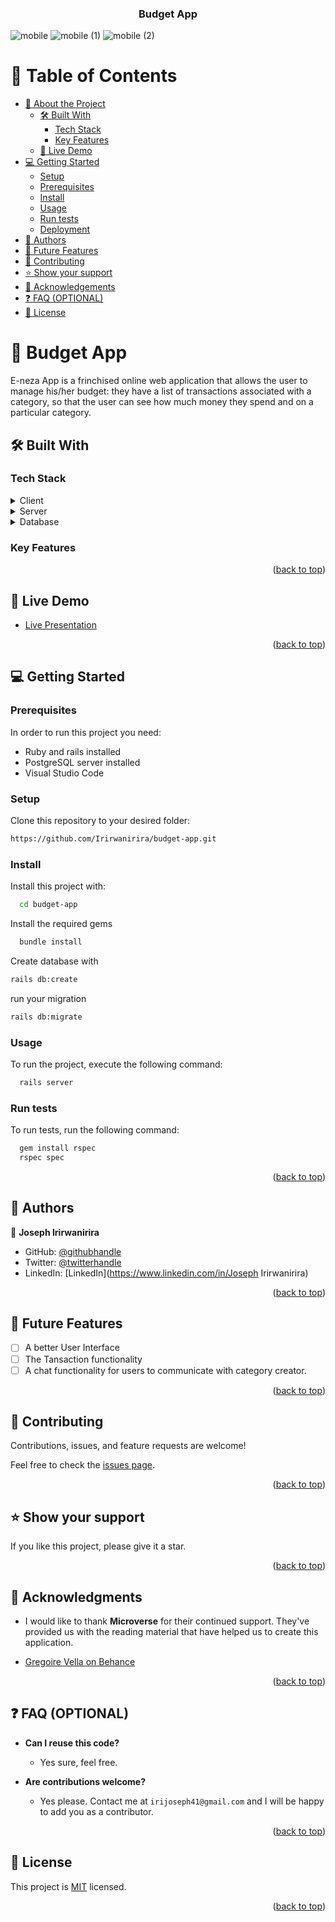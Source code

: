 <div align="center">
  <h3><b>Budget App</b></h3>
</div>


![mobile](https://user-images.githubusercontent.com/105460631/220864252-c1381fdf-35cd-4760-b6dd-8262b36e04e6.png)
![mobile (1)](https://user-images.githubusercontent.com/105460631/220864282-a4993499-95fb-49a8-ab37-e3b5eca242f2.png)
![mobile (2)](https://user-images.githubusercontent.com/105460631/220864316-80da1d04-f9db-4fe7-a079-8367562bdf3b.png)

<!-- TABLE OF CONTENTS -->

# 📗 Table of Contents

- [📖 About the Project](#about-project)
  - [🛠 Built With](#built-with)
    - [Tech Stack](#tech-stack)
    - [Key Features](#key-features)
  - [🚀 Live Demo](#live-demo)
- [💻 Getting Started](#getting-started)
  - [Setup](#setup)
  - [Prerequisites](#prerequisites)
  - [Install](#install)
  - [Usage](#usage)
  - [Run tests](#run-tests)
  - [Deployment](#triangular_flag_on_post-deployment)
- [👥 Authors](#authors)
- [🔭 Future Features](#future-features)
- [🤝 Contributing](#contributing)
- [⭐️ Show your support](#support)
- [🙏 Acknowledgements](#acknowledgements)
- [❓ FAQ (OPTIONAL)](#faq)
- [📝 License](#license)

<!-- PROJECT DESCRIPTION -->

# 📖 Budget App <a name="about-project"></a>

E-neza App is a frinchised online web application that allows the user to manage his/her budget: they have a list of transactions associated with a category, so that the user can see how much money they spend and on a particular category.

## 🛠 Built With <a name="built-with"></a>

### Tech Stack <a name="tech-stack"></a>

<details>
  <summary>Client</summary>
  <ul>
    <li><a href="https://ruby-lang.org/">Ruby</a></li>
  </ul>
</details>

<details>
  <summary>Server</summary>
  <ul>
    <li><a href="https://ruby-lang.org/">Rails Default Server</a></li>
  </ul>
</details>

<details>
<summary>Database</summary>
  <ul>
    <li><a href="https://www.postgresql.org/">PostgreSQL</a></li>
  </ul>
</details>

### Key Features <a name="key-features"></a>


<p align="right">(<a href="#readme-top">back to top</a>)</p>


## 🚀 Live Demo <a name="Live-presentation"></a>


- [Live Presentation](https://www.loom.com/share/64ad0b82ab9943a8acad3397f2e4740c)

<p align="right">(<a href="#readme-top">back to top</a>)</p>


<!-- GETTING STARTED -->

## 💻 Getting Started <a name="getting-started"></a>

### Prerequisites

In order to run this project you need:
 - Ruby and rails installed
 - PostgreSQL server installed
 - Visual Studio Code

### Setup

Clone this repository to your desired folder:

```sh
https://github.com/Irirwanirira/budget-app.git

```

### Install

Install this project with:

```sh
  cd budget-app
```

Install the required gems
```sh
  bundle install
```
Create database with 
```sh
rails db:create
```

run your migration
```sh
rails db:migrate
```

### Usage

To run the project, execute the following command:

```sh
  rails server
```

### Run tests

To run tests, run the following command:

```sh
  gem install rspec
  rspec spec
```

<!--
### Deployment

You can deploy this project using:

<!--
Example:

```sh

```
 -->

<p align="right">(<a href="#readme-top">back to top</a>)</p>

<!-- AUTHORS -->

## 👥 Authors <a name="authors"></a>


👤 **Joseph Irirwanirira**

- GitHub: [@githubhandle](https://github.com/Irirwanirira)
- Twitter: [@twitterhandle](https://twitter.com/iri_joseph)
- LinkedIn: [LinkedIn](https://www.linkedin.com/in/Joseph Irirwanirira)


<p align="right">(<a href="#readme-top">back to top</a>)</p>

<!-- FUTURE FEATURES -->

## 🔭 Future Features <a name="future-features"></a>

- [ ] A better User Interface
- [ ] The Tansaction functionality
- [ ] A chat functionality for users to communicate with category creator.

<p align="right">(<a href="#readme-top">back to top</a>)</p>

<!-- CONTRIBUTING -->

## 🤝 Contributing <a name="contributing"></a>

Contributions, issues, and feature requests are welcome!

Feel free to check the [issues page](../../issues/).

<p align="right">(<a href="#readme-top">back to top</a>)</p>

<!-- SUPPORT -->

## ⭐️ Show your support <a name="support"></a>


If you like this project, please give it a star.

<p align="right">(<a href="#readme-top">back to top</a>)</p>

<!-- ACKNOWLEDGEMENTS -->

## 🙏 Acknowledgments <a name="acknowledgements"></a>


- I would like to thank **Microverse** for their continued support. They've provided us with the reading material that have helped us to create this application.

- [Gregoire Vella on Behance](https://github.com/microverseinc/curriculum-rails/blob/main/capstone/rails_capstone.md#:~:text=Gregoire%20Vella%20on%20Behance.)



<p align="right">(<a href="#readme-top">back to top</a>)</p>

<!-- FAQ (optional) -->

## ❓ FAQ (OPTIONAL) <a name="faq"></a>


- **Can I reuse this code?**

  - Yes sure, feel free.

- **Are contributions welcome?**

  - Yes please. Contact me at `irijoseph41@gmail.com` and I will be happy to add you as a contributor.

<p align="right">(<a href="#readme-top">back to top</a>)</p>

<!-- LICENSE -->

## 📝 License <a name="license"></a>

This project is [MIT](./LICENSE) licensed.


<p align="right">(<a href="#readme-top">back to top</a>)</p>
